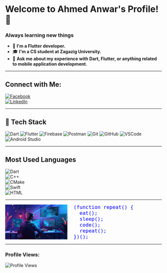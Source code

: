 # Welcome to Ahmed Anwar's Profile! 👋

### Always learning new things

- 💼 **I'm a Flutter developer.**  
- 🎓 **I'm a CS student at Zagazig University.**  
- 🔧 **Ask me about my experience with Dart, Flutter, or anything related to mobile application development.**

---

## Connect with Me:

[![Facebook](https://img.shields.io/badge/Facebook-1877F2?style=for-the-badge&logo=facebook&logoColor=white)](https://facebook.com/ahmedanwar10)  
[![LinkedIn](https://img.shields.io/badge/LinkedIn-0A66C2?style=for-the-badge&logo=linkedin&logoColor=white)](https://linkedin.com/in/ahmed-anwar10)

---

## 🔧 Tech Stack

![Dart](https://img.shields.io/badge/Dart-0175C2?style=for-the-badge&logo=dart&logoColor=white)
![Flutter](https://img.shields.io/badge/Flutter-02569B?style=for-the-badge&logo=flutter&logoColor=white)
![Firebase](https://img.shields.io/badge/Firebase-FFCA28?style=for-the-badge&logo=firebase&logoColor=black)
![Postman](https://img.shields.io/badge/Postman-FF6C37?style=for-the-badge&logo=postman&logoColor=white)
![Git](https://img.shields.io/badge/Git-F05032?style=for-the-badge&logo=git&logoColor=white)
![GitHub](https://img.shields.io/badge/GitHub-181717?style=for-the-badge&logo=github&logoColor=white)
![VSCode](https://img.shields.io/badge/VSCode-0078D4?style=for-the-badge&logo=visual%20studio%20code&logoColor=white)
![Android Studio](https://img.shields.io/badge/Android%20Studio-3DDC84?style=for-the-badge&logo=android%20studio&logoColor=white)

---

## Most Used Languages

![Dart](https://img.shields.io/badge/Dart-63%25-0175C2?style=for-the-badge&logo=dart&logoColor=white)  
![C++](https://img.shields.io/badge/C++-18%25-00599C?style=for-the-badge&logo=cplusplus&logoColor=white)  
![CMake](https://img.shields.io/badge/CMake-14%25-064F8C?style=for-the-badge&logo=cmake&logoColor=white)  
![Swift](https://img.shields.io/badge/Swift-2%25-FA7343?style=for-the-badge&logo=swift&logoColor=white)  
![HTML](https://img.shields.io/badge/HTML-2%25-E34F26?style=for-the-badge&logo=html5&logoColor=white)

---
<div style="display: flex; align-items: center; gap: 20px;">
    
<img src="download.jpeg" alt="profile image" width="200" />

 <div style="color: blue; font-family: monospace; font-size: 16px;">
        (function repeat() { <br />
        &nbsp;&nbsp;eat(); <br />
        &nbsp;&nbsp;sleep(); <br />
        &nbsp;&nbsp;code(); <br />
 &nbsp;&nbsp;repeat(); <br />
 })();
</div>
</div>


---

### Profile Views:

![Profile Views](https://komarev.com/ghpvc/?username=Ahmedanwar10&color=blue&style=flat-square)
